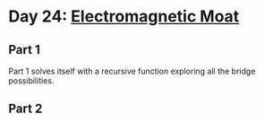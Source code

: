 # Day 24: [Electromagnetic Moat](https://adventofcode.com/2017/day/24)

## Part 1

Part 1 solves itself with a recursive function exploring all the bridge possibilities.

## Part 2

